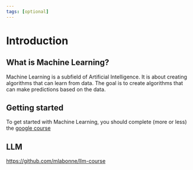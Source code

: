 ```yaml
---
tags: [optional]
---
```


# Introduction

## What is Machine Learning?

Machine Learning is a subfield of Artificial Intelligence. It is about creating algorithms that can learn from data. The goal is to create algorithms that can make predictions based on the data.

## Getting started

To get started with Machine Learning, you should complete (more or less) the [google course](https://developers.google.com/machine-learning/crash-course/ml-intro)

## LLM

https://github.com/mlabonne/llm-course
